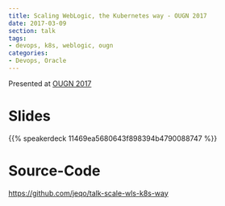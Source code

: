 ```yaml
---
title: Scaling WebLogic, the Kubernetes way - OUGN 2017
date: 2017-03-09
section: talk
tags:
- devops, k8s, weblogic, ougn
categories:
- Devops, Oracle
---
```


Presented at [OUGN 2017](http://ougn.no/varseminar-2017/)

<!--more-->

# Slides

{{% speakerdeck 11469ea5680643f898394b4790088747 %}}

# Source-Code

https://github.com/jeqo/talk-scale-wls-k8s-way
